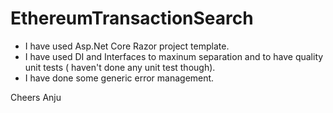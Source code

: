 # EthereumTransactionSearch

- I have used Asp.Net Core Razor project template.
- I have used DI and Interfaces to maxinum separation and to have quality unit tests ( haven't done any unit test though).
- I have done some generic error management.

Cheers
Anju
